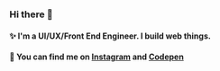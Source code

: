 ### Hi there 👋

<!--
**sashatran/sashatran** is a ✨ _special_ ✨ repository because its `README.md` (this file) appears on your GitHub profile.

Here are some ideas to get you started:

- 🔭 I’m currently working on ...
- 🌱 I’m currently learning ...
- 👯 I’m looking to collaborate on ...
- 🤔 I’m looking for help with ...
- 💬 Ask me about ...
- 📫 How to reach me: ...
- 😄 Pronouns: ...
- ⚡ Fun fact: ...
-->

#### ✨ I'm a UI/UX/Front End Engineer. I build web things. 
#### 🍃 You can find me on [Instagram](https://www.instagram.com/sasha.codes/) and [Codepen](https://codepen.io/sashatran)

